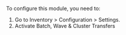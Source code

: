 To configure this module, you need to:

1. Go to Inventory > Configuration > Settings.
2. Activate Batch, Wave & Cluster Transfers
